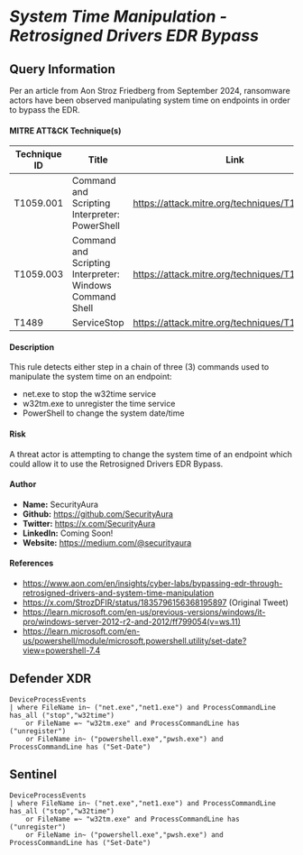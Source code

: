 # *System Time Manipulation - Retrosigned Drivers EDR Bypass*

## Query Information

Per an article from Aon Stroz Friedberg from September 2024, ransomware actors have been observed manipulating system time on endpoints in order to bypass the EDR.

#### MITRE ATT&CK Technique(s)

| Technique ID | Title    | Link    |
| ---  | --- | --- |
| T1059.001 | Command and Scripting Interpreter: PowerShell | https://attack.mitre.org/techniques/T1059/001/ |
| T1059.003 | Command and Scripting Interpreter: Windows Command Shell | https://attack.mitre.org/techniques/T1059/003/ |
| T1489 | ServiceStop | https://attack.mitre.org/techniques/T1489/ |

#### Description

This rule detects either step in a chain of three (3) commands used to manipulate the system time on an endpoint:

- net.exe to stop the w32time service
- w32tm.exe to unregister the time service
- PowerShell to change the system date/time

#### Risk

A threat actor is attempting to change the system time of an endpoint which could allow it to use the Retrosigned Drivers EDR Bypass.

#### Author <Optional>
- **Name:** SecurityAura
- **Github:** https://github.com/SecurityAura
- **Twitter:** https://x.com/SecurityAura
- **LinkedIn:** Coming Soon!
- **Website:** https://medium.com/@securityaura

#### References
- https://www.aon.com/en/insights/cyber-labs/bypassing-edr-through-retrosigned-drivers-and-system-time-manipulation
- https://x.com/StrozDFIR/status/1835796156368195897 (Original Tweet)
- https://learn.microsoft.com/en-us/previous-versions/windows/it-pro/windows-server-2012-r2-and-2012/ff799054(v=ws.11)
- https://learn.microsoft.com/en-us/powershell/module/microsoft.powershell.utility/set-date?view=powershell-7.4

## Defender XDR
```KQL
DeviceProcessEvents
| where FileName in~ ("net.exe","net1.exe") and ProcessCommandLine has_all ("stop","w32time")
    or FileName =~ "w32tm.exe" and ProcessCommandLine has ("unregister")
    or FileName in~ ("powershell.exe","pwsh.exe") and ProcessCommandLine has ("Set-Date")
```
## Sentinel
```KQL
DeviceProcessEvents
| where FileName in~ ("net.exe","net1.exe") and ProcessCommandLine has_all ("stop","w32time")
    or FileName =~ "w32tm.exe" and ProcessCommandLine has ("unregister")
    or FileName in~ ("powershell.exe","pwsh.exe") and ProcessCommandLine has ("Set-Date")
```
